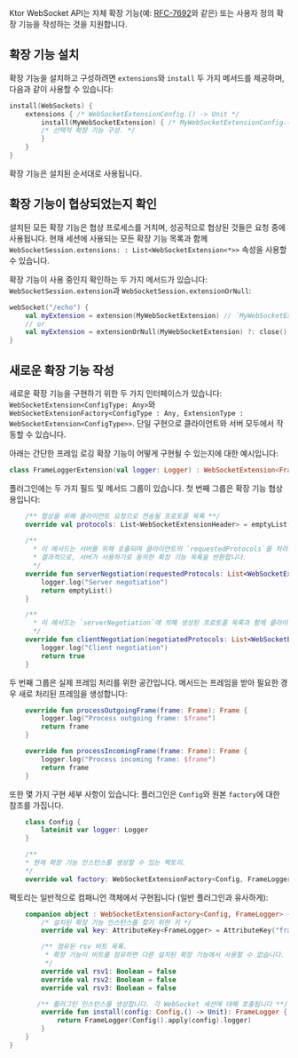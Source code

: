 [//]: # (title: WebSocket 확장 API)

Ktor WebSocket API는 자체 확장 기능(예: [RFC-7692](https://tools.ietf.org/html/rfc7692)와 같은) 또는 사용자 정의 확장 기능을 작성하는 것을 지원합니다.

## 확장 기능 설치

확장 기능을 설치하고 구성하려면 `extensions`와 `install` 두 가지 메서드를 제공하며, 다음과 같이 사용할 수 있습니다:
```kotlin
install(WebSockets) {
    extensions { /* WebSocketExtensionConfig.() -> Unit */
        install(MyWebSocketExtension) { /* MyWebSocketExtensionConfig.() -> Unit */
        /* 선택적 확장 기능 구성. */ 
        }
    }
}
```

확장 기능은 설치된 순서대로 사용됩니다.

## 확장 기능이 협상되었는지 확인

설치된 모든 확장 기능은 협상 프로세스를 거치며, 성공적으로 협상된 것들은 요청 중에 사용됩니다.
현재 세션에 사용되는 모든 확장 기능 목록과 함께 `WebSocketSession.extensions: : List<WebSocketExtension<*>>` 속성을 사용할 수 있습니다.

확장 기능이 사용 중인지 확인하는 두 가지 메서드가 있습니다: `WebSocketSession.extension`과 `WebSocketSession.extensionOrNull`:
```kotlin
webSocket("/echo") {
    val myExtension = extension(MyWebSocketExtension) // `MyWebSocketExtension`이 협상되지 않으면 예외를 던집니다
    // or
    val myExtension = extensionOrNull(MyWebSocketExtension) ?: close() // `MyWebSocketExtension`이 협상되지 않으면 세션을 닫습니다
}
```

## 새로운 확장 기능 작성

새로운 확장 기능을 구현하기 위한 두 가지 인터페이스가 있습니다: `WebSocketExtension<ConfigType: Any>`와 `WebSocketExtensionFactory<ConfigType : Any, ExtensionType : WebSocketExtension<ConfigType>>`.
단일 구현으로 클라이언트와 서버 모두에서 작동할 수 있습니다.

아래는 간단한 프레임 로깅 확장 기능이 어떻게 구현될 수 있는지에 대한 예시입니다:

```kotlin
class FrameLoggerExtension(val logger: Logger) : WebSocketExtension<FrameLogger.Config> {
```

플러그인에는 두 가지 필드 및 메서드 그룹이 있습니다. 첫 번째 그룹은 확장 기능 협상용입니다:

```kotlin
    /** 협상을 위해 클라이언트 요청으로 전송될 프로토콜 목록 **/
    override val protocols: List<WebSocketExtensionHeader> = emptyList()
   
    /** 
      * 이 메서드는 서버를 위해 호출되며 클라이언트의 `requestedProtocols`를 처리합니다.
      * 결과적으로, 서버가 사용하기로 동의한 확장 기능 목록을 반환합니다.
      */
    override fun serverNegotiation(requestedProtocols: List<WebSocketExtensionHeader>): List<WebSocketExtensionHeader> {
        logger.log("Server negotiation")
        return emptyList()
    }

    /**
      * 이 메서드는 `serverNegotiation`에 의해 생성된 프로토콜 목록과 함께 클라이언트에서 호출됩니다. 이 확장 기능들을 사용할지 여부를 결정합니다. 
      */ 
    override fun clientNegotiation(negotiatedProtocols: List<WebSocketExtensionHeader>): Boolean {
        logger.log("Client negotiation")
        return true
    }

```

두 번째 그룹은 실제 프레임 처리를 위한 공간입니다. 메서드는 프레임을 받아 필요한 경우 새로 처리된 프레임을 생성합니다:

```kotlin
    override fun processOutgoingFrame(frame: Frame): Frame {
        logger.log("Process outgoing frame: $frame")
        return frame
    }

    override fun processIncomingFrame(frame: Frame): Frame {
        logger.log("Process incoming frame: $frame")
        return frame
    }
```

또한 몇 가지 구현 세부 사항이 있습니다: 플러그인은 `Config`와 원본 `factory`에 대한 참조를 가집니다.

```kotlin
    class Config {
        lateinit var logger: Logger
    }

    /**
    * 현재 확장 기능 인스턴스를 생성할 수 있는 팩토리. 
    */
    override val factory: WebSocketExtensionFactory<Config, FrameLogger> = FrameLoggerExtension
```

팩토리는 일반적으로 컴패니언 객체에서 구현됩니다 (일반 플러그인과 유사하게):

```kotlin
    companion object : WebSocketExtensionFactory<Config, FrameLogger> {
        /* 설치된 확장 기능 인스턴스를 찾기 위한 키 */
        override val key: AttributeKey<FrameLogger> = AttributeKey("frame-logger")

        /** 점유된 rsv 비트 목록.
         * 확장 기능이 비트를 점유하면 다른 설치된 확장 기능에서 사용할 수 없습니다. 이 비트는 플러그인 충돌(여러 압축 플러그인 설치 방지)을 방지하는 데 사용됩니다. 특정 RFC를 사용하여 플러그인을 구현하는 경우, rsv 점유 비트는 해당 RFC에서 참조되어야 합니다.
         */
        override val rsv1: Boolean = false
        override val rsv2: Boolean = false
        override val rsv3: Boolean = false

       /** 플러그인 인스턴스를 생성합니다. 각 WebSocket 세션에 대해 호출됩니다 **/
        override fun install(config: Config.() -> Unit): FrameLogger {
            return FrameLogger(Config().apply(config).logger)
        }
    }
}